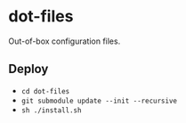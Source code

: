 # dot-files

Out-of-box configuration files.

## Deploy
* `cd dot-files`
* `git submodule update --init --recursive`
* `sh ./install.sh`
